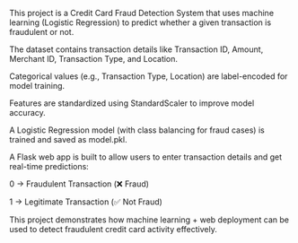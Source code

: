 This project is a Credit Card Fraud Detection System that uses machine learning (Logistic Regression) to predict whether a given transaction is fraudulent or not.

The dataset contains transaction details like Transaction ID, Amount, Merchant ID, Transaction Type, and Location.

Categorical values (e.g., Transaction Type, Location) are label-encoded for model training.

Features are standardized using StandardScaler to improve model accuracy.

A Logistic Regression model (with class balancing for fraud cases) is trained and saved as model.pkl.

A Flask web app is built to allow users to enter transaction details and get real-time predictions:

0 → Fraudulent Transaction (❌ Fraud)

1 → Legitimate Transaction (✅ Not Fraud)

This project demonstrates how machine learning + web deployment can be used to detect fraudulent credit card activity effectively.
